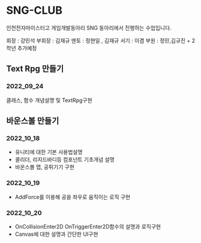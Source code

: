 # SNG-CLUB

인천전자마이스터고 게임개발동아리 SNG 동아리에서 진행하는 수업입니다.

회장 : 강민석
부회장 : 김재규
멘토 : 정현일 , 김재규
서기 : 이겸
부원 : 정민,김규진 + 2학년 추가예정

## Text Rpg 만들기

### 2022_09_24 
클래스, 함수 개념설명 및 TextRpg구현

## 바운스볼 만들기

### 2022_10_18 
* 유니티에 대한 기본 사용법설명
* 콜리더, 리지드바디등 컴포넌트 기초개념 설명
* 바운스볼 맵, 공튀기기 구현

### 2022_10_19 
* AddForce를 이용해 공을 좌우로 움직이는 로직 구현

### 2022_10_20 
* OnCollisionEnter2D OnTriggerEnter2D함수의 설명과 로직구현
* Canvas에 대한 설명과 간단한 UI구현
